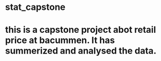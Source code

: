 # stat_capstone
# this is a capstone project abot retail price at bacummen. It has summerized and analysed the data. 
